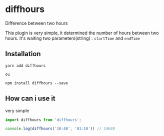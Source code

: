 # diffhours
Difference between two hours

This plugin is very simple, it determined the number of hours between two hours. it's waiting two parameters(string) : `startTime` and `endTime`

## Installation

```shell script
yarn add diffhours

ou

npm install diffhours --save
```

## How can i use it
very simple

```javascript
import diffhours from 'diffhours';

console.log(diffhours('10:40', '01:10')) // 14H30
```